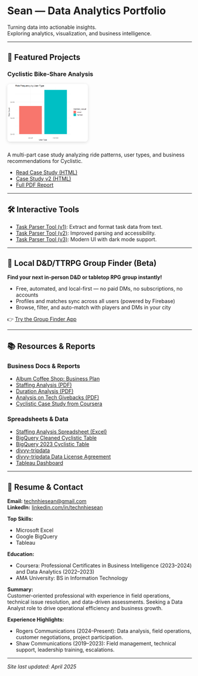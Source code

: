 <link rel="stylesheet" href="styles.css">

<!-- HERO SECTION -->
<div class="hero">
  <h1>Sean — Data Analytics Portfolio</h1>
  <p class="tagline">Turning data into actionable insights. <br> Exploring analytics, visualization, and business intelligence.</p>
</div>

---

<!-- FEATURED PROJECTS -->
## 🚴 Featured Projects

<div class="project-cards">

### Cyclistic Bike-Share Analysis

<img src="cyclistic_bike_share_files/figure-gfm/ride_counts-1.png" alt="Cyclistic Ride Counts" width="220" style="border-radius:8px; box-shadow:0 2px 8px #0002; margin-bottom:10px;">

A multi-part case study analyzing ride patterns, user types, and business recommendations for Cyclistic.

- [Read Case Study (HTML)](cyclistic_bike_share.html)
- [Case Study v2 (HTML)](cyclistic_bike_share_ver_2.html)
- [Full PDF Report](2023_Bike_Usage_Patterns.pdf)

</div>

---

<!-- INTERACTIVE TOOLS -->
## 🛠️ Interactive Tools

- [Task Parser Tool (v1)](parser.html): Extract and format task data from text.
- [Task Parser Tool (v2)](parser_V2.html): Improved parsing and accessibility.
- [Task Parser Tool (v3)](parser_V3.html): Modern UI with dark mode support.

---

## 🎲 Local D&D/TTRPG Group Finder (Beta)

**Find your next in-person D&D or tabletop RPG group instantly!**

- Free, automated, and local-first — no paid DMs, no subscriptions, no accounts
- Profiles and matches sync across all users (powered by Firebase)
- Browse, filter, and auto-match with players and DMs in your city

👉 [Try the Group Finder App](lfg-finder.html)

---

## 📚 Resources & Reports

### Business Docs & Reports

- [Album Coffee Shop: Business Plan](Album_Business_Plan_03-13-2025.html)
- [Staffing Analysis (PDF)](Staffing_Analysis.pdf)
- [Duration Analysis (PDF)](NBH_Duration.pdf)
- [Analysis on Tech Givebacks (PDF)](Analysis_on_Giveback.pdf)
- [Cyclistic Case Study from Coursera](Case_Study.pdf)

### Spreadsheets & Data

- [Staffing Analysis Spreadsheet (Excel)](GivebackNotification_VS_Workforce.xlsx)
- [BigQuery Cleaned Cyclistic Table](https://console.cloud.google.com/bigquery?ws=!1m5!1m4!4m3!1sprojectechnhiesean!2sBikeCase!3s2023BikeCaseCleaned_V2)
- [BigQuery 2023 Cyclistic Table](https://console.cloud.google.com/bigquery?ws=!1m5!1m4!4m3!1sprojectechnhiesean!2sBikeCase!3s2023BikeCase)
- [divvy-tripdata](https://divvy-tripdata.s3.amazonaws.com/index.html)
- [divvy-tripdata Data License Agreement](https://divvybikes.com/data-license-agreement)
- [Tableau Dashboard](https://public.tableau.com/views/MinnesotaTrafficVolumeChartsDashboard/Dashboard1?:language=en-US&:sid=&:redirect=auth&:display_count=n&:origin=viz_share_link)


---

<!-- RESUME & CONTACT -->
## 📄 Resume & Contact

**Email:** [technhiesean@gmail.com](mailto:technhiesean@gmail.com)  
**LinkedIn:** [linkedin.com/in/technhiesean](https://www.linkedin.com/in/technhiesean)

**Top Skills:**
- Microsoft Excel
- Google BigQuery
- Tableau

**Education:**
- Coursera: Professional Certificates in Business Intelligence (2023–2024) and Data Analytics (2022–2023)
- AMA University: BS in Information Technology

**Summary:**  
Customer-oriented professional with experience in field operations, technical issue resolution, and data-driven assessments. Seeking a Data Analyst role to drive operational efficiency and business growth.

**Experience Highlights:**
- Rogers Communications (2024–Present): Data analysis, field operations, customer negotiations, project participation.
- Shaw Communications (2019–2023): Field management, technical support, leadership training, escalations.

---

<div class="footer">
  <em>Site last updated: April 2025</em>
</div>